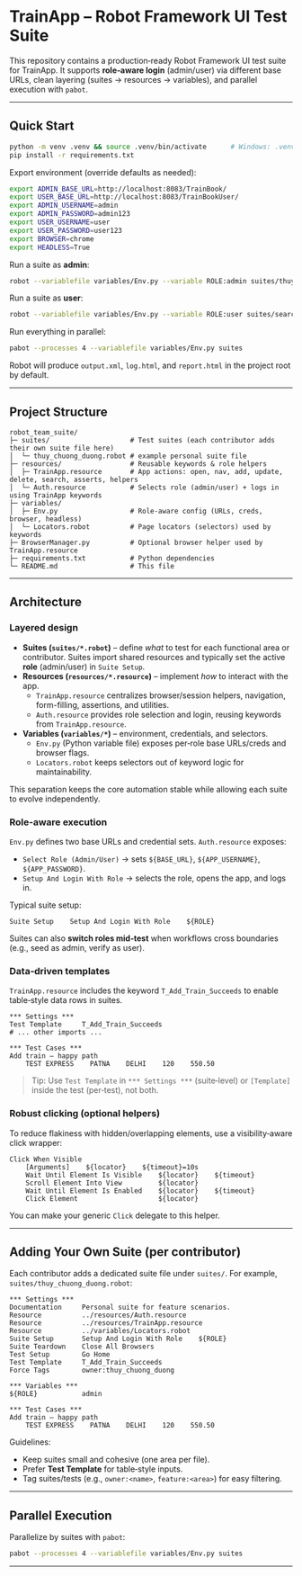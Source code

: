 # TrainApp – Robot Framework UI Test Suite

This repository contains a production‑ready Robot Framework UI test suite for TrainApp. It supports
**role‑aware login** (admin/user) via different base URLs, clean layering (suites → resources → variables),
and parallel execution with `pabot`.

---

## Quick Start

```bash
python -m venv .venv && source .venv/bin/activate      # Windows: .venv\Scripts\activate
pip install -r requirements.txt
```

Export environment (override defaults as needed):
```bash
export ADMIN_BASE_URL=http://localhost:8083/TrainBook/
export USER_BASE_URL=http://localhost:8083/TrainBookUser/
export ADMIN_USERNAME=admin
export ADMIN_PASSWORD=admin123
export USER_USERNAME=user
export USER_PASSWORD=user123
export BROWSER=chrome
export HEADLESS=True
```

Run a suite as **admin**:
```bash
robot --variablefile variables/Env.py --variable ROLE:admin suites/thuy_chuong_duong.robot 
```

Run a suite as **user**:
```bash
robot --variablefile variables/Env.py --variable ROLE:user suites/search.robot
```

Run everything in parallel:
```bash
pabot --processes 4 --variablefile variables/Env.py suites
```

Robot will produce `output.xml`, `log.html`, and `report.html` in the project root by default.

---

## Project Structure

```
robot_team_suite/
├─ suites/                    # Test suites (each contributor adds their own suite file here)
│  └─ thuy_chuong_duong.robot # example personal suite file
├─ resources/                 # Reusable keywords & role helpers
│  ├─ TrainApp.resource       # App actions: open, nav, add, update, delete, search, asserts, helpers
│  └─ Auth.resource           # Selects role (admin/user) + logs in using TrainApp keywords
├─ variables/
│  ├─ Env.py                  # Role-aware config (URLs, creds, browser, headless)
│  └─ Locators.robot          # Page locators (selectors) used by keywords
├─ BrowserManager.py          # Optional browser helper used by TrainApp.resource
├─ requirements.txt           # Python dependencies
└─ README.md                  # This file
```
---

## Architecture

### Layered design

- **Suites (`suites/*.robot`)** – define *what* to test for each functional area or contributor.
  Suites import shared resources and typically set the active **role** (admin/user) in `Suite Setup`.
- **Resources (`resources/*.resource`)** – implement *how* to interact with the app.
  - `TrainApp.resource` centralizes browser/session helpers, navigation, form-filling, assertions, and utilities.
  - `Auth.resource` provides role selection and login, reusing keywords from `TrainApp.resource`.
- **Variables (`variables/*`)** – environment, credentials, and selectors.
  - `Env.py` (Python variable file) exposes per‑role base URLs/creds and browser flags.
  - `Locators.robot` keeps selectors out of keyword logic for maintainability.

This separation keeps the core automation stable while allowing each suite to evolve independently.

### Role‑aware execution

`Env.py` defines two base URLs and credential sets. `Auth.resource` exposes:

- `Select Role (Admin/User)` → sets `${BASE_URL}`, `${APP_USERNAME}`, `${APP_PASSWORD}`.
- `Setup And Login With Role` → selects the role, opens the app, and logs in.

Typical suite setup:
```robot
Suite Setup    Setup And Login With Role    ${ROLE}
```

Suites can also **switch roles mid‑test** when workflows cross boundaries (e.g., seed as admin, verify as user).

### Data‑driven templates

`TrainApp.resource` includes the keyword `T_Add_Train_Succeeds` to enable table‑style data rows in suites.

```robot
*** Settings ***
Test Template     T_Add_Train_Succeeds
# ... other imports ...

*** Test Cases ***
Add train — happy path
    TEST EXPRESS    PATNA    DELHI    120    550.50
```

> Tip: Use `Test Template` in `*** Settings ***` (suite‑level) or `[Template]` inside the test (per‑test), not both.

### Robust clicking (optional helpers)

To reduce flakiness with hidden/overlapping elements, use a visibility‑aware click wrapper:

```robot
Click When Visible
    [Arguments]    ${locator}    ${timeout}=10s
    Wait Until Element Is Visible    ${locator}    ${timeout}
    Scroll Element Into View         ${locator}
    Wait Until Element Is Enabled    ${locator}    ${timeout}
    Click Element                    ${locator}
```

You can make your generic `Click` delegate to this helper.

---

## Adding Your Own Suite (per contributor)

Each contributor adds a dedicated suite file under `suites/`. For example, `suites/thuy_chuong_duong.robot`:

```robot
*** Settings ***
Documentation     Personal suite for feature scenarios.
Resource          ../resources/Auth.resource
Resource          ../resources/TrainApp.resource
Resource          ../variables/Locators.robot
Suite Setup       Setup And Login With Role    ${ROLE}
Suite Teardown    Close All Browsers
Test Setup        Go Home
Test Template     T_Add_Train_Succeeds
Force Tags        owner:thuy_chuong_duong

*** Variables ***
${ROLE}           admin

*** Test Cases ***
Add train — happy path
    TEST EXPRESS    PATNA    DELHI    120    550.50
```

Guidelines:
- Keep suites small and cohesive (one area per file).
- Prefer **Test Template** for table‑style inputs.
- Tag suites/tests (e.g., `owner:<name>`, `feature:<area>`) for easy filtering.

---

## Parallel Execution

Parallelize by suites with `pabot`:

```bash
pabot --processes 4 --variablefile variables/Env.py suites
```

---